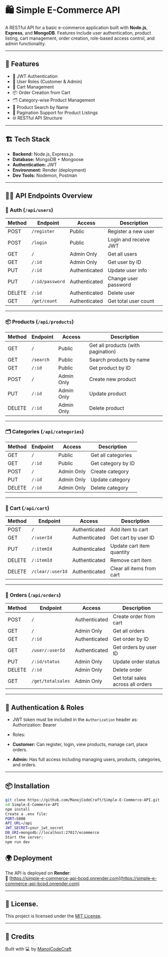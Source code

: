 # 🛍️ Simple E-Commerce API

A RESTful API for a basic e-commerce application built with **Node.js**, **Express**, and **MongoDB**. Features include user authentication, product listing, cart management, order creation, role-based access control, and admin functionality.

---

## 🚀 Features

- 🔐 JWT Authentication
- 👥 User Roles (Customer & Admin)
- 🛒 Cart Management
- 📦 Order Creation from Cart
- 🗂️ Category-wise Product Management
- 🔎 Product Search by Name
- 📄 Pagination Support for Product Listings
- 🌐 RESTful API Structure

---

## 🏗️ Tech Stack

- **Backend:** Node.js, Express.js
- **Database:** MongoDB + Mongoose
- **Authentication:** JWT
- **Environment:** Render (deployment)
- **Dev Tools:** Nodemon, Postman

---

## 🧑‍💻 API Endpoints Overview

### 🔐 Auth (`/api/users`)


| Method | Endpoint                    | Access        | Description               |
|--------|-----------------------------|---------------|---------------------------|
| POST   | `/register`                 | Public        | Register a new user       |
| POST   | `/login`                    | Public        | Login and receive JWT     |
| GET    | `/`                         | Admin Only    | Get all users             |
| GET    | `/:id`                      | Admin Only    | Get user by ID            |
| PUT    | `/:id`                      | Authenticated | Update user info          |
| PUT    | `/:id/password`             | Authenticated | Change user password      |
| DELETE | `/:id`                      | Authenticated | Delete user               |
| GET    | `/get/count`                | Authenticated | Get total user count      |

---

### 📦 Products (`/api/products`)

| Method | Endpoint              | Access      | Description                         |
|--------|------------------------|-------------|-------------------------------------|
| GET    | `/`                    | Public      | Get all products (with pagination)  |
| GET    | `/search`             | Public      | Search products by name             |
| GET    | `/:id`                | Public      | Get product by ID                   |
| POST   | `/`                   | Admin Only  | Create new product                  |
| PUT    | `/:id`                | Admin Only  | Update product                      |
| DELETE | `/:id`                | Admin Only  | Delete product                      |

---

### 🗂️ Categories (`/api/categories`)

| Method | Endpoint              | Access      | Description                |
|--------|------------------------|-------------|----------------------------|
| GET    | `/`                    | Public      | Get all categories         |
| GET    | `/:id`                | Public      | Get category by ID         |
| POST   | `/`                   | Admin Only  | Create category            |
| PUT    | `/:id`                | Admin Only  | Update category            |
| DELETE | `/:id`                | Admin Only  | Delete category            |

---

### 🛒 Cart (`/api/cart`)

| Method | Endpoint                    | Access        | Description               |
|--------|------------------------------|----------------|---------------------------|
| POST   | `/`                          | Authenticated | Add item to cart          |
| GET    | `/:userId`                  | Authenticated | Get cart by user ID       |
| PUT    | `/:itemId`                  | Authenticated | Update cart item quantity |
| DELETE | `/:itemId`                  | Authenticated | Remove cart item          |
| DELETE | `/clear/:userId`            | Authenticated | Clear all items from cart |

---

### 🧾 Orders (`/api/orders`)

| Method | Endpoint                     | Access        | Description                        |
|--------|-------------------------------|----------------|------------------------------------|
| POST   | `/`                           | Authenticated | Create order from cart             |
| GET    | `/`                           | Admin Only    | Get all orders                     |
| GET    | `/:id`                       | Authenticated | Get order by ID                    |
| GET    | `/user/:userId`             | Authenticated | Get orders by user ID              |
| PUT    | `/:id/status`               | Admin Only    | Update order status                |
| DELETE | `/:id`                       | Admin Only    | Delete order                       |
| GET    | `/get/totalsales`           | Admin Only    | Get total sales across all orders  |

---

## 🔐 Authentication & Roles

- JWT token must be included in the `Authorization` header as:
Authorization: Bearer <token>

- Roles:
- **Customer:** Can register, login, view products, manage cart, place orders.
- **Admin:** Has full access including managing users, products, categories, and orders.

---

## 📦 Installation

```bash
git clone https://github.com/ManojCodeCraft/Simple-E-Commerce-API.git
cd Simple-E-Commerce-API
npm install
Create a .env file:
PORT=5000
API_URL=/api
JWT_SECRET=your_jwt_secret
DB_URI=mongodb://localhost:27017/ecommerce
Start the server:
npm run dev
```
## 🌍 Deployment

The API is deployed on **Render**:  
🔗 [https://simple-e-commerce-api-bcpd.onrender.com](https://simple-e-commerce-api-bcpd.onrender.com)

---

## 📄 License.

This project is licensed under the [MIT License](LICENSE).


---

## 🤝 Credits

Built with 💻 by [ManojCodeCraft](https://github.com/ManojCodeCraft)



